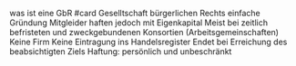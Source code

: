was ist eine GbR #card 
Geselltschaft bürgerlichen Rechts einfache Gründung Mitgleider haften jedoch mit Eigenkapital
Meist bei zeitlich befristeten und zweckgebundenen Konsortien (Arbeitsgemeinschaften)
Keine Firm
Keine Eintragung ins Handelsregister
Endet bei Erreichung des beabsichtigten Ziels
Haftung: persönlich und unbeschränkt